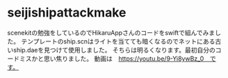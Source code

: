 # seijishipattackmake
scenekitの勉強をしているのでHikaruAppさんのコードをswiftで組んでみました。
テンプレートのship.scnはライトを当てても暗くなるのでネットにある古いship.daeを見つけて使用しました。
そちらは明るくなります。最初自分のコードミスかと思い焦りました。
動画は　https://youtu.be/9-Yi8ywBz_0　です。
